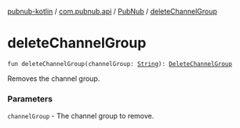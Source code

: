 [pubnub-kotlin](../../index.md) / [com.pubnub.api](../index.md) / [PubNub](index.md) / [deleteChannelGroup](./delete-channel-group.md)

# deleteChannelGroup

`fun deleteChannelGroup(channelGroup: `[`String`](https://kotlinlang.org/api/latest/jvm/stdlib/kotlin/-string/index.html)`): `[`DeleteChannelGroup`](../../com.pubnub.api.endpoints.channel_groups/-delete-channel-group/index.md)

Removes the channel group.

### Parameters

`channelGroup` - The channel group to remove.